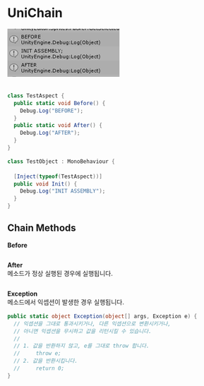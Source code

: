 UniChain
====

![img](img.PNG)
<br>
<br>

```cs
class TestAspect {
  public static void Before() {
    Debug.Log("BEFORE");
  }
  public static void After() {
    Debug.Log("AFTER");
  }
}
```
```cs
class TestObject : MonoBehaviour {

  [Inject(typeof(TestAspect))]
  public void Init() {
    Debug.Log("INIT ASSEMBLY");
  }
}
```

Chain Methods
----
__Before__
```cs

```

__After__<br>
메소드가 정상 실행된 경우에 실행됩니다.
```cs
```

__Exception__<br>
메소드에서 익셉션이 발생한 경우 실행됩니다.
```cs
public static object Exception(object[] args, Exception e) {
  // 익셉션을 그대로 통과시키거나, 다른 익셉션으로 변환시키거나,
  // 아니면 익셉션을 무시하고 값을 리턴시킬 수 있습니다.
  // 
  // 1. 값을 반환하지 않고, e를 그대로 throw 합니다.
  //     throw e;
  // 2. 값을 반환시킵니다.
  //     return 0;
}
```
